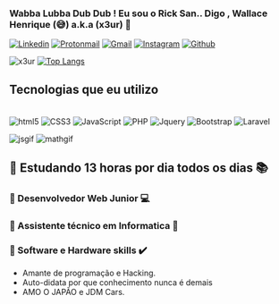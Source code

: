 ### Wabba Lubba Dub Dub ! Eu sou o Rick San.. Digo , Wallace Henrique (:sweat_smile:) a.k.a (x3ur) :wave: 



[![Linkedin](https://img.shields.io/badge/LinkedIn-0077B5?style=for-the-badge&logo=linkedin&logoColor=white)](https://www.linkedin.com/in/wallace-henrique-b67038203/)
[![Protonmail](https://img.shields.io/badge/ProtonMail-8B89CC?style=for-the-badge&logo=protonmail&logoColor=white)](https://mail.protonmail.com/u/0/inbox)
[![Gmail](https://img.shields.io/badge/Gmail-D14836?style=for-the-badge&logo=gmail&logoColor=white)](https://mail.google.com/mail/u/0/#inbox)
[![Instagram](https://img.shields.io/badge/Instagram-E4405F?style=for-the-badge&logo=instagram&logoColor=white)](https://www.instagram.com/w.manji/)
[![Github](https://img.shields.io/badge/GitHub-100000?style=for-the-badge&logo=github&logoColor=white)](https://github.com/iamx3ur?tab=repositories)

![x3ur](https://github-readme-stats.vercel.app/api?username=iamx3ur&show_icons=true&theme=radical)
[![Top Langs](https://github-readme-stats.vercel.app/api/top-langs/?username=iamx3ur&exclude_repo=github-readme-stats,iamx3ur.github.io)](https://github.com/iamx3ur/github-readme-stats)

## Tecnologias que eu utilizo

<div style="display: inline_block"><br/>
<img align="center" alt="html5" src="https://img.shields.io/badge/HTML5-E34F26?style=for-the-badge&logo=html5&logoColor=white">
<img align="center" alt="CSS3" src="https://img.shields.io/badge/CSS3-1572B6?style=for-the-badge&logo=css3&logoColor=white">
<img align="center" alt="JavaScript" src="https://img.shields.io/badge/JavaScript-F7DF1E?style=for-the-badge&logo=javascript&logoColor=black">
<img align="center" alt="PHP" src="https://img.shields.io/badge/PHP-777BB4?style=for-the-badge&logo=php&logoColor=white">
<img align="center" alt="Jquery" src="https://img.shields.io/badge/jQuery-0769AD?style=for-the-badge&logo=jquery&logoColor=white">
<img align="center" alt="Bootstrap" src="https://img.shields.io/badge/Bootstrap-563D7C?style=for-the-badge&logo=bootstrap&logoColor=white">
<img align="center" alt="Laravel" src="https://img.shields.io/badge/Laravel-FF2D20?style=for-the-badge&logo=laravel&logoColor=white">

</div>

![jsgif](https://user-images.githubusercontent.com/98850074/160257612-2ef81555-46ca-4558-b821-c5c82b96f37d.gif)
![mathgif](https://user-images.githubusercontent.com/98850074/160257663-36e4a4dc-2844-487f-b9b7-46512d00df57.gif)
## 📌 Estudando 13 horas por dia todos os dias :books:

### 📌 Desenvolvedor Web Junior 💻
### 📌 Assistente técnico em Informatica 🔧
### 📌 Software e Hardware skills ✔️

- Amante de programação e Hacking.
- Auto-didata por que conhecimento nunca é demais
- AMO O JAPÃO e JDM Cars.
